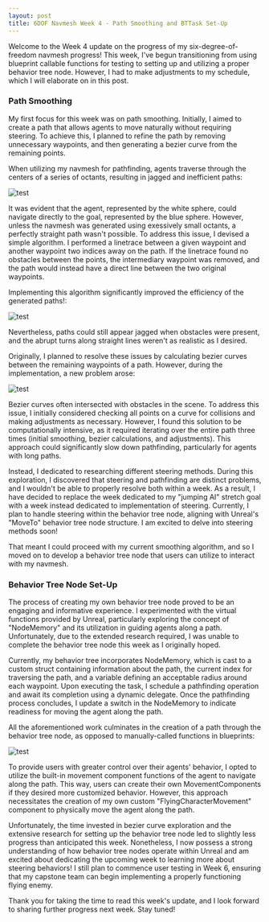 ```yaml
---
layout: post
title: 6DOF Navmesh Week 4 - Path Smoothing and BTTask Set-Up
---
```


Welcome to the Week 4 update on the progress of my six-degree-of-freedom navmesh progress! This week, I've begun transitioning from using blueprint callable functions for testing to setting up and utilizing a proper behavior tree node. However, I had to make adjustments to my schedule, which I will elaborate on in this post.

### Path Smoothing

My first focus for this week was on path smoothing. Initially, I aimed to create a path that allows agents to move naturally without requiring steering. To achieve this, I planned to refine the path by removing unnecessary waypoints, and then generating a bezier curve from the remaining points.

When utilizing my navmesh for pathfinding, agents traverse through the centers of a series of octants, resulting in jagged and inefficient paths:

![test](https://i.imgur.com/9KykKSt.png)

It was evident that the agent, represented by the white sphere, could navigate directly to the goal, represented by the blue sphere. However, unless the navmesh was generated using exessively small octants, a perfectly straight path wasn't possible. To address this issue, I devised a simple algorithm. I performed a linetrace between a given waypoint and another waypoint two indices away on the path. If the linetrace found no obstacles between the points, the intermediary waypoint was removed, and the path would instead have a direct line between the two original waypoints.

Implementing this algorithm significantly improved the efficiency of the generated paths!:

![test](https://i.imgur.com/jsUjAkr.png)

Nevertheless, paths could still appear jagged when obstacles were present, and the abrupt turns along straight lines weren't as realistic as I desired.

Originally, I planned to resolve these issues by calculating bezier curves between the remaining waypoints of a path. However, during the implementation, a new problem arose:

![test](https://i.imgur.com/1UtYbje.png)

Bezier curves often intersected with obstacles in the scene. To address this issue, I initially considered checking all points on a curve for collisions and making adjustments as necessary. However, I found this solution to be computationally intensive, as it required iterating over the entire path three times (initial smoothing, bezier calculations, and adjustments). This approach could significantly slow down pathfinding, particularly for agents with long paths.

Instead, I dedicated to researching different steering methods. During this exploration, I discovered that steering and pathfinding are distinct problems, and I wouldn't be able to properly resolve both within a week. As a result, I have decided to replace the week dedicated to my "jumping AI" stretch goal with a week instead dedicated to implementation of steering. Currently, I plan to handle steering within the behavior tree node, aligning with Unreal's "MoveTo" behavior tree node structure. I am excited to delve into steering methods soon!

That meant I could proceed with my current smoothing algorithm, and so I moved on to develop a behavior tree node that users can utilize to interact with my navmesh.

### Behavior Tree Node Set-Up

The process of creating my own behavior tree node proved to be an engaging and informative experience. I experimented with the virtual functions provided by Unreal, particularly exploring the concept of "NodeMemory" and its utilization in guiding agents along a path. Unfortunately, due to the extended research required, I was unable to complete the behavior tree node this week as I originally hoped.

Currently, my behavior tree incorporates NodeMemory, which is cast to a custom struct containing information about the path, the current index for traversing the path, and a variable defining an acceptable radius around each waypoint. Upon executing the task, I schedule a pathfinding operation and await its completion using a dynamic delegate. Once the pathfinding process concludes, I update a switch in the NodeMemory to indicate readiness for moving the agent along the path.

All the aforementioned work culminates in the creation of a path through the behavior tree node, as opposed to manually-called functions in blueprints:

![test](https://i.imgur.com/BVhSmqR.png)

To provide users with greater control over their agents' behavior, I opted to utilize the built-in movement component functions of the agent to navigate along the path. This way, users can create their own MovementComponents if they desired more customized behavior. However, this approach necessitates the creation of my own custom "FlyingCharacterMovement" component to physically move the agent along the path. 

Unfortunately, the time invested in bezier curve exploration and the extensive research for setting up the behavior tree node led to slightly less progress than anticipated this week. Nonetheless, I now possess a strong understanding of how behavior tree nodes operate within Unreal and am excited about dedicating the upcoming week to learning more about steering behaviors! I still plan to commence user testing in Week 6, ensuring that my capstone team can begin implementing a properly functioning flying enemy.

Thank you for taking the time to read this week's update, and I look forward to sharing further progress next week. Stay tuned!